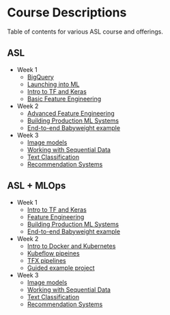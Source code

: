 # Course Descriptions
Table of contents for various ASL course and offerings.

## ASL
* Week 1
    * [BigQuery](./bigquery)
    * [Launching into ML](https://github.com/GoogleCloudPlatform/asl-ml-immersion/tree/master/notebooks/launching_into_ml)
    * [Intro to TF and Keras](https://github.com/GoogleCloudPlatform/asl-ml-immersion/tree/master/notebooks/introduction_to_tensorflow)
    * [Basic Feature Engineering](https://github.com/GoogleCloudPlatform/asl-ml-immersion/tree/master/notebooks/feature_engineering)
* Week 2
    * [Advanced Feature Engineering](https://github.com/GoogleCloudPlatform/asl-ml-immersion/tree/master/notebooks/feature_engineering)
    * [Building Production ML Systems](https://github.com/GoogleCloudPlatform/asl-ml-immersion/tree/master/notebooks/buuilding_production_ml_systems)
    * [End-to-end Babyweight example](https://github.com/GoogleCloudPlatform/asl-ml-immersion/tree/master/notebooks/end-to-end-structured)
* Week 3
    * [Image models](https://github.com/GoogleCloudPlatform/asl-ml-immersion/tree/master/notebooks/image_models)
    * [Working with Sequential Data](https://github.com/GoogleCloudPlatform/asl-ml-immersion/tree/master/notebooks/time_series_prediction)
    * [Text Classification](https://github.com/GoogleCloudPlatform/asl-ml-immersion/tree/master/notebooks/text_classification)
    * [Recommendation Systems](https://github.com/GoogleCloudPlatform/asl-ml-immersion/tree/master/notebooks/recommendation_systems)

## ASL + MLOps
* Week 1
    * [Intro to TF and Keras](https://github.com/GoogleCloudPlatform/asl-ml-immersion/tree/master/notebooks/introduction_to_tensorflow)
    * [Feature Engineering](https://github.com/GoogleCloudPlatform/asl-ml-immersion/tree/master/notebooks/feature_engineering)
    * [Building Production ML Systems](https://github.com/GoogleCloudPlatform/asl-ml-immersion/tree/master/notebooks/buuilding_production_ml_systems)
    * [End-to-end Babyweight example](https://github.com/GoogleCloudPlatform/asl-ml-immersion/tree/master/notebooks/end-to-end-structured)
* Week 2
    * [Intro to Docker and Kubernetes](https://github.com/GoogleCloudPlatform/asl-ml-immersion/tree/master/notebooks/mlops/docker_and_kubernetes)
    * [Kubeflow pipeines](https://github.com/GoogleCloudPlatform/asl-ml-immersion/tree/master/notebooks/mlops/kubeflow_pipelines)
    * [TFX pipelines](https://github.com/GoogleCloudPlatform/asl-ml-immersion/tree/master/notebooks/mlops/tfx_pipelines)
    * [Guided example project](https://github.com/GoogleCloudPlatform/asl-ml-immersion/tree/master/notebooks/mlops/guided_projects)
* Week 3
    * [Image models](https://github.com/GoogleCloudPlatform/asl-ml-immersion/tree/master/notebooks/image_models)
    * [Working with Sequential Data](https://github.com/GoogleCloudPlatform/asl-ml-immersion/tree/master/notebooks/time_series_prediction)
    * [Text Classification](https://github.com/GoogleCloudPlatform/asl-ml-immersion/tree/master/notebooks/text_classification)
    * [Recommendation Systems](https://github.com/GoogleCloudPlatform/asl-ml-immersion/tree/master/notebooks/recommendation_systems)



